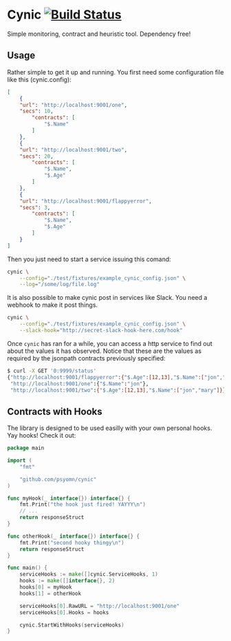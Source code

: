 # Cynic [![Build Status](https://travis-ci.org/psyomn/cynic.svg?branch=master)](https://travis-ci.org/psyomn/cynic)

Simple monitoring, contract and heuristic tool. Dependency free!

## Usage

Rather simple to get it up and running. You first need some
configuration file like this (cynic.config):

```json
[
    {
	"url": "http://localhost:9001/one",
	"secs": 10,
		"contracts": [
			"$.Name"
		]
	},
    {
	"url": "http://localhost:9001/two",
	"secs": 20,
		"contracts": [
			"$.Name",
			"$.Age"
		]
    },
    {
	"url": "http://localhost:9001/flappyerror",
	"secs": 3,
		"contracts": [
			"$.Name",
			"$.Age"
		]
    }
]
```

Then you just need to start a service issuing this comand:

```bash
cynic \
	--config="./test/fixtures/example_cynic_config.json" \
	--log="/some/log/file.log"
```

It is also possible to make cynic post in services like Slack. You
need a webhook to make it post things.

```bash
cynic \
	--config="./test/fixtures/example_cynic_config.json" \
	--slack-hook="http://secret-slack-hook-here.com/hook"
```

Once `cynic` has ran for a while, you can access a http service to find
out about the values it has observed. Notice that these are the values
as required by the jsonpath contracts previously specified:

```bash
$ curl -X GET '0:9999/status'
{"http://localhost:9001/flappyerror":{"$.Age":[12,13],"$.Name":["jon","mary"]},
 "http://localhost:9001/one":{"$.Name":"jon"},
 "http://localhost:9001/two":{"$.Age":[12,13],"$.Name":["jon","mary"]}}
```

## Contracts with Hooks

The library is designed to be used easilly with your own personal
hooks. Yay hooks! Check it out:

```go
package main

import (
	"fmt"

	"github.com/psyomn/cynic"
)

func myHook(_ interface{}) interface{} {
	fmt.Print("the hook just fired! YAYYY\n")
	// ...
	return responseStruct
}

func otherHook(_ interface{}) interface{} {
	fmt.Print("second hooky thingy\n")
	return responseStruct
}

func main() {
	serviceHooks := make([]cynic.ServiceHooks, 1)
	hooks := make([]interface{}, 2)
	hooks[0] = myHook
	hooks[1] = otherHook

	serviceHooks[0].RawURL = "http://localhost:9001/one"
	serviceHooks[0].Hooks = hooks

	cynic.StartWithHooks(serviceHooks)
}
```
